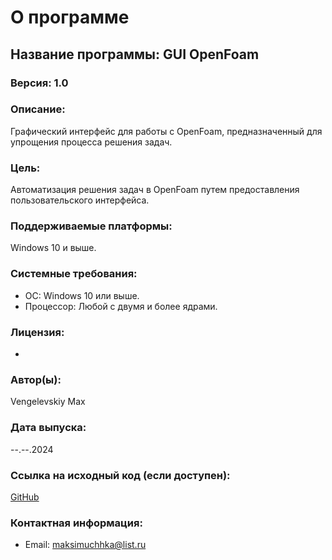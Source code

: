 # О программе

## Название программы: GUI OpenFoam
### Версия: 1.0
### Описание: 
Графический интерфейс для работы с OpenFoam, предназначенный для упрощения процесса решения задач.

### Цель: 
Автоматизация решения задач в OpenFoam путем предоставления пользовательского интерфейса.

### Поддерживаемые платформы: 
Windows 10 и выше.

### Системные требования: 
- ОС: Windows 10 или выше.
- Процессор: Любой с двумя и более ядрами.

### Лицензия: 
-

### Автор(ы): 
Vengelevskiy Max

### Дата выпуска: 
--.--.2024

### Ссылка на исходный код (если доступен): 
[GitHub](https://github.com)

### Контактная информация:
- Email: maksimuchhka@list.ru